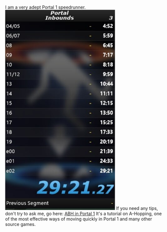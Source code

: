 I am a very adept Portal 1 speedrunner. 
![Speedrun autosplits](assets/images/livesplits)
If you need any tips, don't try to ask me, go here:
[ABH in Portal 1](https://www.youtube.com/watch?v=ThurKFEAZzA)
It's a tutorial on A-Hopping, one of the most effective ways of moving quickly
in Portal 1 and many other source games.
